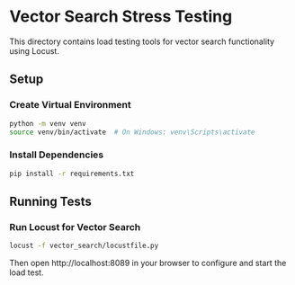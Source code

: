 # Vector Search Stress Testing

This directory contains load testing tools for vector search functionality using Locust.

## Setup

### Create Virtual Environment
```bash
python -m venv venv
source venv/bin/activate  # On Windows: venv\Scripts\activate
```

### Install Dependencies
```bash
pip install -r requirements.txt
```

## Running Tests

### Run Locust for Vector Search
```bash
locust -f vector_search/locustfile.py
```

Then open http://localhost:8089 in your browser to configure and start the load test.